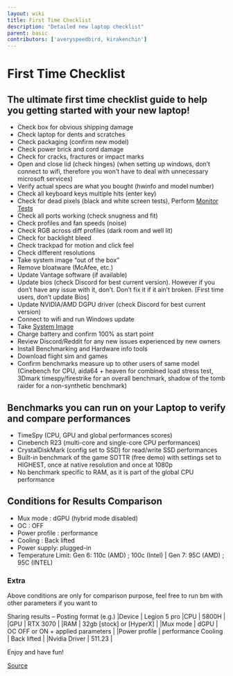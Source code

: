 ```yaml
---
layout: wiki
title: First Time Checklist
description: "Detailed new laptop checklist"
parent: basic
contributors: ['averyspeedbird, kirakenchin'] 
---
```


# First Time Checklist
## The ultimate first time checklist guide to help you getting started with your new laptop!
- Check box for obvious shipping damage
-  Check laptop for dents and scratches
-  Check packaging (confirm new model)
-  Check power brick and cord damage
-  Check for cracks, fractures or impact marks
-  Open and close lid (check hinges) (when setting up windows, don’t connect to wifi, therefore you won’t have to deal with unnecessary microsoft services)
-  Verify actual specs are what you bought (hwinfo and model number)
-  Check all keyboard keys multiple hits (enter key)
-  Check for dead pixels (black and white screen tests), Perform [Monitor Tests](https://arnowelzel.de/en/tools/monitor-test)
-  Check all ports working (check snugness and fit)
-  Check profiles and fan speeds (noise)
-  Check RGB across diff profiles (dark room and well lit)
-  Check for backlight bleed
-  Check trackpad for motion and click feel
-  Check different resolutions
-  Take system image “out of the box”
-  Remove bloatware (McAfee, etc.)
-  Update Vantage software (if available)
-  Update bios (check Discord for best current version). However if you don’t have any issue with it, don’t. Don’t fix it if it ain’t broken. [First time users, don’t update Bios]
-  Update NVIDIA/AMD DGPU driver (check Discord for best current version)
-  Connect to wifi and run Windows update
-  Take [System Image](https://www.youtube.com/watch?v=x9BGn4MivJw)
-  Charge battery and confirm 100% as start point
-  Review Discord/Reddit for any new issues experienced by new owners
-  Install Benchmarking and Hardware info tools
-  Download flight sim and games
-  Confirm benchmarks measure up to other users of same model (Cinebench for CPU, aida64 + heaven for combined load stress test, 3Dmark timespy/firestrike for an overall benchmark, shadow of the tomb raider for a non-synthetic benchmark)

## Benchmarks you can run on your Laptop to verify and compare performances


-  TimeSpy (CPU, GPU and global performances scores)
-  Cinebench R23 (multi-core and single-core CPU performances)
-  CrystalDiskMark (config set to SSD) for read/write SSD performances
-  Built-in benchmark of the game SOTTR (free demo) with settings set to HIGHEST, once at native resolution and once at 1080p
-  No benchmark specific to RAM, as it is part of the global CPU performance

## Conditions for Results Comparison  


-  Mux mode : dGPU (hybrid mode disabled)
-  OC : OFF
-  Power profile : performance
-  Cooling : Back lifted
-  Power supply: plugged-in
-  Temperature Limit: Gen 6: 110c (AMD) ; 100c (Intel) | Gen 7: 95C (AMD) ; 95C (INTEL)

### Extra

Above conditions are only for comparison purpose, feel free to run bm with other parameters if you want to

Sharing results – Posting format (e.g.)
|Device | Legion 5 pro 
|CPU | 5800H |
|GPU | RTX 3070 |
|RAM | 32gb [stock] or [HyperX] |
|Mux mode | dGPU | OC OFF or ON + applied parameters |
|Power profile | performance Cooling | Back lifted |
|Nvidia Driver | 511.23 |

Enjoy and have fun!

[Source](https://rentry.org/laptopsetupguide)
